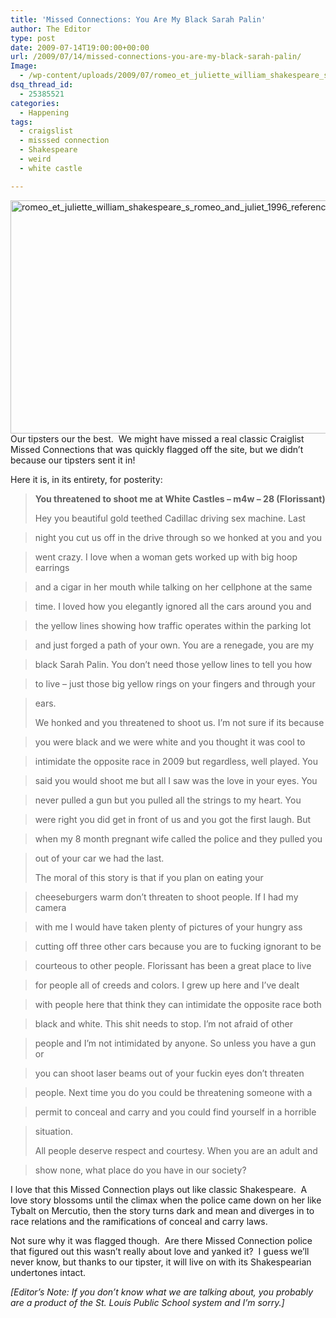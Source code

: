 ```yaml
---
title: 'Missed Connections: You Are My Black Sarah Palin'
author: The Editor
type: post
date: 2009-07-14T19:00:00+00:00
url: /2009/07/14/missed-connections-you-are-my-black-sarah-palin/
Image:
  - /wp-content/uploads/2009/07/romeo_et_juliette_william_shakespeare_s_romeo_and_juliet_1996_reference.jpg
dsq_thread_id:
  - 25385521
categories:
  - Happening
tags:
  - craigslist
  - misssed connection
  - Shakespeare
  - weird
  - white castle

---
```

[<img class="aligncenter size-full wp-image-889" title="romeo_et_juliette_william_shakespeare_s_romeo_and_juliet_1996_reference" src="http://punchingkitty.com/wp-content/uploads/2009/07/romeo_et_juliette_william_shakespeare_s_romeo_and_juliet_1996_reference.jpg" alt="romeo_et_juliette_william_shakespeare_s_romeo_and_juliet_1996_reference" width="600" height="373" srcset="http://media.punchingkitty.com/wordpress/2009/07/romeo_et_juliette_william_shakespeare_s_romeo_and_juliet_1996_reference.jpg 600w, http://media.punchingkitty.com/wordpress/2009/07/romeo_et_juliette_william_shakespeare_s_romeo_and_juliet_1996_reference-300x186.jpg 300w" sizes="(max-width: 600px) 100vw, 600px" />][1]Our tipsters our the best.  We might have missed a real classic Craiglist Missed Connections that was quickly flagged off the site, but we didn&#8217;t because our tipsters sent it in!

Here it is, in its entirety, for posterity:

> **You threatened to shoot me at White Castles &#8211; m4w &#8211; 28 (Florissant)**
> 
> Hey you beautiful gold teethed Cadillac driving sex machine. Last
  
> night you cut us off in the drive through so we honked at you and you
  
> went crazy. I love when a woman gets worked up with big hoop earrings
  
> and a cigar in her mouth while talking on her cellphone at the same
  
> time. I loved how you elegantly ignored all the cars around you and
  
> the yellow lines showing how traffic operates within the parking lot
  
> and just forged a path of your own. You are a renegade, you are my
  
> black Sarah Palin. You don&#8217;t need those yellow lines to tell you how
  
> to live &#8211; just those big yellow rings on your fingers and through your
  
> ears.
> 
> We honked and you threatened to shoot us. I&#8217;m not sure if its because
  
> you were black and we were white and you thought it was cool to
  
> intimidate the opposite race in 2009 but regardless, well played. You
  
> said you would shoot me but all I saw was the love in your eyes. You
  
> never pulled a gun but you pulled all the strings to my heart. You
  
> were right you did get in front of us and you got the first laugh. But
  
> when my 8 month pregnant wife called the police and they pulled you
  
> out of your car we had the last.
> 
> The moral of this story is that if you plan on eating your
  
> cheeseburgers warm don&#8217;t threaten to shoot people. If I had my camera
  
> with me I would have taken plenty of pictures of your hungry ass
  
> cutting off three other cars because you are to fucking ignorant to be
  
> courteous to other people. Florissant has been a great place to live
  
> for people all of creeds and colors. I grew up here and I&#8217;ve dealt
  
> with people here that think they can intimidate the opposite race both
  
> black and white. This shit needs to stop. I&#8217;m not afraid of other
  
> people and I&#8217;m not intimidated by anyone. So unless you have a gun or
  
> you can shoot laser beams out of your fuckin eyes don&#8217;t threaten
  
> people. Next time you do you could be threatening someone with a
  
> permit to conceal and carry and you could find yourself in a horrible
  
> situation.
> 
> All people deserve respect and courtesy. When you are an adult and
  
> show none, what place do you have in our society?

I love that this Missed Connection plays out like classic Shakespeare.  A love story blossoms until the climax when the police came down on her like Tybalt on Mercutio, then the story turns dark and mean and diverges in to race relations and the ramifications of conceal and carry laws.

Not sure why it was flagged though.  Are there Missed Connection police that figured out this wasn&#8217;t really about love and yanked it?  I guess we&#8217;ll never know, but thanks to our tipster, it will live on with its Shakespearian undertones intact.

_[Editor&#8217;s Note: If you don&#8217;t know what we are talking about, you probably are a product of the St. Louis Public School system and I&#8217;m sorry.]_

 [1]: http://punchingkitty.com/wp-content/uploads/2009/07/romeo_et_juliette_william_shakespeare_s_romeo_and_juliet_1996_reference.jpg